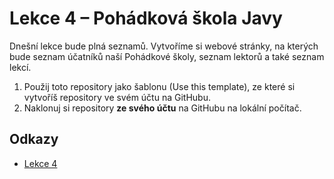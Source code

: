 # Lekce 4 – Pohádková škola Javy

Dnešní lekce bude plná seznamů. Vytvoříme si webové stránky, na kterých bude seznam účatníků naší Pohádkové školy, seznam lektorů a také seznam lekcí. 

1. Použij toto repository jako šablonu (Use this template), ze které si vytvoříš repository ve svém účtu na GitHubu.
1. Naklonuj si repository **ze svého účtu** na GitHubu na lokální počítač.

## Odkazy
* [Lekce 4](https://java.czechitas.cz/2023-podzim/java-2/lekce-4.html)

